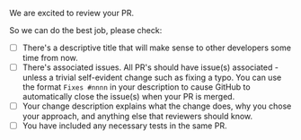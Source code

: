 We are excited to review your PR.

So we can do the best job, please check:

- [ ] There's a descriptive title that will make sense to other developers some time from now. 
- [ ] There's associated issues. All PR's should have issue(s) associated - unless a trivial self-evident change such as fixing a typo. You can use the format `Fixes #nnnn` in your description to cause GitHub to automatically close the issue(s) when your PR is merged.
- [ ] Your change description explains what the change does, why you chose your approach, and anything else that reviewers should know.
- [ ] You have included any necessary tests in the same PR.
